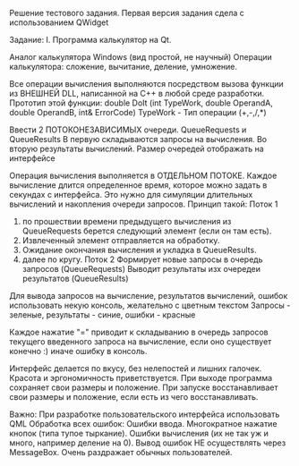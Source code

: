 Решение тестового задания.
Первая версия задания сдела с использованием QWidget

Задание:
I. Программа калькулятор на Qt.

Аналог калькулятора Windows (вид простой, не научный)
Операции калькулятора: сложение, вычитание, деление, умножение.

Все операции вычисления выполняются посредством вызова функции из ВНЕШНЕЙ DLL, написанной на С++ в любой среде разработки.
Прототип этой функции:
double DoIt (int TypeWork, double OperandA, double OperandB, int& ErrorCode)
TypeWork - Тип операции (+,-,/,*)

Ввести 2 ПОТОКОНЕЗАВИСИМЫХ очереди.
QueueRequests  и QueueResults
В первую складываются запросы на вычисления.
Во вторую результаты вычислений.
Размер очередей отображать на интерфейсе

Операция вычисления выполняется в ОТДЕЛЬНОМ ПОТОКЕ.
Каждое вычисление длится определенное время, которое можно задать в секундах с интерфейса. Это нужно для симуляции длительных вычислений
и  накопления очереди запросов.
Принцип такой:
Поток 1
1. по прошествии времени предыдущего вычисления из QueueRequests берется следующий элемент (если он там есть). 
2. Извлеченный элемент отправляется на обработку. 
3. Ожидание окончания вычисления и укладка  в QueueResults.
4. далее по кругу.
Поток 2
 Формирует новые запросы в очередь запросов (QueueRequests)
 Выводит результаты изх очередеи результатов (QueueResults)

Для вывода запросов на вычисление, результатов вычислений, ошибок
использовать некую консоль, желательно с цветным текстом
Запросы - зеленые, результаты - синие, ошибки - красные

Каждое нажатие "=" приводит к складыванию в очередь запросов текущего введенного запроса на вычисление, если оно существует конечно :)
иначе ошибку в консоль.

Интерфейс делается по вкусу, без нелепостей и лишних галочек.
Красота и эргономичность приветствуется.
При выходе программа сохраняет свои размеры и положение.
При запуске восстанавливает свои размеры и положение, если есть из чего восстанавливать.

Важно:
При разработке пользовательского интерфейса использовать QML 
Обработка всех ошибок:
	Ошибки ввода.
    Многократное нажатие кнопок (типа тупое тыркание).
    Ошибки вычисления (их не так уж и много, например деление на 0).
    Вывод ошибок НЕ осуществлять через МessageBox. Очень раздражает обычных пользователей.
